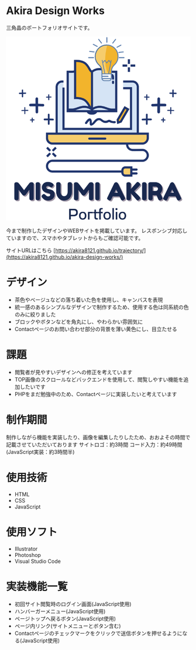 # Akira Design Works

三角晶のポートフォリオサイトです。

![logo](https://github.com/Akira8121/trajectory/blob/main/images/Misumi%20Akira.svg)

今まで制作したデザインやWEBサイトを掲載しています。
レスポンシブ対応していますので、スマホやタブレットからもご確認可能です。

サイトURLはこちら
[https://akira8121.github.io/trajectory/](https://akira8121.github.io/akira-design-works/)


# デザイン
* 茶色やベージュなどの落ち着いた色を使用し、キャンバスを表現
* 統一感のあるシンプルなデザインで制作するため、使用する色は同系統の色のみに絞りました
* ブロックやボタンなどを角丸にし、やわらかい雰囲気に
* Contactページのお問い合わせ部分の背景を薄い黄色にし、目立たせる


# 課題
* 閲覧者が見やすいデザインへの修正を考えています
* TOP画像のスクロールなどバックエンドを使用して、閲覧しやすい機能を追加したいです
* PHPをまだ勉強中のため、Contactページに実装したいと考えています


# 制作期間
制作しながら機能を実装したり、画像を編集したりしたため、おおよその時間で記載させていただいております
サイトロゴ：約3時間
コード入力：約49時間 (JavaScript実装：約3時間半)


# 使用技術
* HTML
* CSS
* JavaScript


# 使用ソフト
* Illustrator
* Photoshop
* Visual Studio Code


# 実装機能一覧
* 初回サイト閲覧時のログイン画面(JavaScript使用)
* ハンバーガーメニュー(JavaScript使用)
* ページトップへ戻るボタン(JavaScript使用)
* ページ内リンク(サイトメニューとボタン含む)
* Contactページのチェックマークをクリックで送信ボタンを押せるようになる(JavaScript使用)
